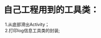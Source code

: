 # 自己工程用到的工具类：
  1.从底部滑出Activity；                                                                                                           </br>
  2.打印log信息工具类的封装;                                                                                                        </br>
  
